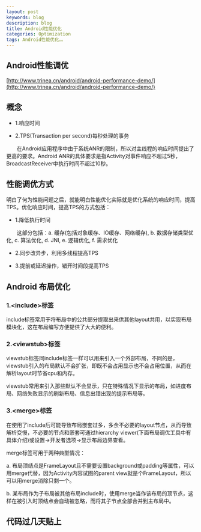 ```yaml
---
layout: post
keywords: blog
description: blog
title: Android性能优化
categories: Optimization
tags: Android性能优化。。
---
```


## Android性能调优

[http://www.trinea.cn/android/android-performance-demo/](http://www.trinea.cn/android/android-performance-demo/)

## 概念

* 1.响应时间

* 2.TPS(Transaction per second)每秒处理的事务

&emsp;&emsp;在Android应用程序中由于系统ANR的限制，所以对主线程的响应时间提出了更高的要求。Android ANR的具体要求是指Activity对事件响应不超过5秒，BroadcastReceiver中执行时间不超过10秒。
 
## 性能调优方式
明白了何为性能问题之后，就能明白性能优化实际就是优化系统的响应时间，提高TPS。优化响应时间，提高TPS的方式包括：

* 1.降低执行时间

&emsp;&emsp;这部分包括：a. 缓存(包括对象缓存、IO缓存、网络缓存), b. 数据存储类型优化, c. 算法优化, d. JNI, e. 逻辑优化, f. 需求优化

* 2.同步改异步，利用多线程提高TPS

* 3.提前或延迟操作，错开时间段提高TPS


## Android 布局优化

###  1.<include\>标签
include标签常用于将布局中的公共部分提取出来供其他layout共用，以实现布局模块化，这在布局编写方便提供了大大的便利。

###  2.<viewstub\>标签
viewstub标签同include标签一样可以用来引入一个外部布局，不同的是，viewstub引入的布局默认不会扩张，即既不会占用显示也不会占用位置，从而在解析layout时节省cpu和内存。

viewstub常用来引入那些默认不会显示，只在特殊情况下显示的布局，如进度布局、网络失败显示的刷新布局、信息出错出现的提示布局等。

###  3.<merge\>标签
在使用了include后可能导致布局嵌套过多，多余不必要的layout节点，从而导致解析变慢，不必要的节点和嵌套可通过hierarchy viewer(下面布局调优工具中有具体介绍)或设置->开发者选项->显示布局边界查看。
 
merge标签可用于两种典型情况：

a.  布局顶结点是FrameLayout且不需要设置background或padding等属性，可以用merge代替，因为Activity内容试图的parent view就是个FrameLayout，所以可以用merge消除只剩一个。

b.  某布局作为子布局被其他布局include时，使用merge当作该布局的顶节点，这样在被引入时顶结点会自动被忽略，而将其子节点全部合并到主布局中。

## 代码过几天贴上